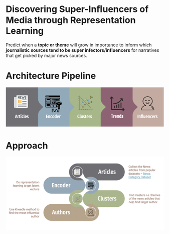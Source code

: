 # Discovering Super-Inﬂuencers of Media through Representation Learning
Predict when a **topic or theme** will grow in importance to inform which **journalistic sources tend to be super infectors/influencers** for narratives that get picked by major news sources.

# Architecture Pipeline
![Architecture Pipeline](ReadMeImages/architecturePipeline.png)

# Approach
![Approach](ReadMeImages/Approach.png)
